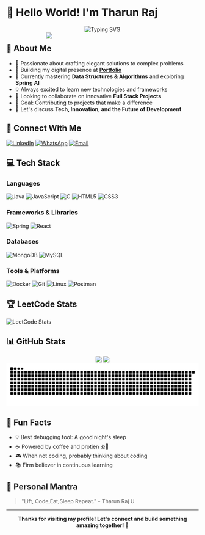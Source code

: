 # 👋 Hello World! I'm Tharun Raj  

<div align="center">
  <img src="https://readme-typing-svg.demolab.com?font=Fira+Code&duration=3000&pause=1000&color=2F81F7&center=true&vCenter=true&width=435&lines=Full+Stack+Developer;Tech+Innovation+Enthusiast;Problem+Solver;Open+Source+Contributor;Always+Learning%2C+Always+Growing" alt="Typing SVG" />
</div>

<img align="right" width="400" src="https://cdn.dribbble.com/users/1059583/screenshots/4171367/coding-freak.gif">

## 💫 About Me
- 🚀 Passionate about crafting elegant solutions to complex problems
- 🔭 Building my digital presence at [**Portfolio**](https://portfolio-sm3c.onrender.com/)
- 🌱 Currently mastering **Data Structures & Algorithms** and exploring **Spring AI**
- 💡 Always excited to learn new technologies and frameworks
- 👯 Looking to collaborate on innovative **Full Stack Projects**
- 🎯 Goal: Contributing to projects that make a difference
- 💬 Let's discuss **Tech, Innovation, and the Future of Development**

## 🤝 Connect With Me
[![LinkedIn](https://img.shields.io/badge/LinkedIn-0077B5?style=for-the-badge&logo=linkedin&logoColor=white)](https://www.linkedin.com/in/tharun-raj-726360252/)
[![WhatsApp](https://img.shields.io/badge/WhatsApp-25D366?style=for-the-badge&logo=whatsapp&logoColor=white)](https://wa.me/7010791192)
[![Email](https://img.shields.io/badge/Email-D14836?style=for-the-badge&logo=gmail&logoColor=white)](mailto:tharunraj2023@gmail.com)

## 💻 Tech Stack
<div align="left">
  
### Languages
![Java](https://img.shields.io/badge/java-%23ED8B00.svg?style=for-the-badge&logo=openjdk&logoColor=white)
![JavaScript](https://img.shields.io/badge/javascript-%23323330.svg?style=for-the-badge&logo=javascript&logoColor=%23F7DF1E)
![C](https://img.shields.io/badge/c-%2300599C.svg?style=for-the-badge&logo=c&logoColor=white)
![HTML5](https://img.shields.io/badge/html5-%23E34F26.svg?style=for-the-badge&logo=html5&logoColor=white)
![CSS3](https://img.shields.io/badge/css3-%231572B6.svg?style=for-the-badge&logo=css3&logoColor=white)

### Frameworks & Libraries
![Spring](https://img.shields.io/badge/spring-%236DB33F.svg?style=for-the-badge&logo=spring&logoColor=white)
![React](https://img.shields.io/badge/react-%2320232a.svg?style=for-the-badge&logo=react&logoColor=%2361DAFB)

### Databases
![MongoDB](https://img.shields.io/badge/MongoDB-%234ea94b.svg?style=for-the-badge&logo=mongodb&logoColor=white)
![MySQL](https://img.shields.io/badge/mysql-%2300f.svg?style=for-the-badge&logo=mysql&logoColor=white)

### Tools & Platforms
![Docker](https://img.shields.io/badge/docker-%230db7ed.svg?style=for-the-badge&logo=docker&logoColor=white)
![Git](https://img.shields.io/badge/git-%23F05033.svg?style=for-the-badge&logo=git&logoColor=white)
![Linux](https://img.shields.io/badge/Linux-FCC624?style=for-the-badge&logo=linux&logoColor=black)
![Postman](https://img.shields.io/badge/Postman-FF6C37?style=for-the-badge&logo=postman&logoColor=white)
</div>



## 🏆 LeetCode Stats
![LeetCode Stats](https://leetcode.panchajanya.dev/Tharunraj-U?theme=dark&font=Courier%20New)


## 📊 GitHub Stats
<div align="center">
  <img height="180em" src="https://github-readme-streak-stats.herokuapp.com/?user=Tharunraj-U&theme=tokyonight&hide_border=false" />
  <img height="180em" src="https://github-readme-stats.vercel.app/api/top-langs/?username=Tharunraj-U&theme=tokyonight&hide_border=false&include_all_commits=true&count_private=true&layout=compact" />
</div>
<picture>
  <source media="(prefers-color-scheme: dark)" srcset="https://raw.githubusercontent.com/Tharunraj-U/Tharunraj-U/output/github-snake-dark.svg" />
  <source media="(prefers-color-scheme: light)" srcset="https://raw.githubusercontent.com/Tharunraj-U/Tharunraj-U/output/github-snake.svg" />
  <img alt="github-snake" src="https://raw.githubusercontent.com/Tharunraj-U/Tharunraj-U/output/github-snake.svg" />
</picture>


## 🌟 Fun Facts
- 💡 Best debugging tool: A good night's sleep
- ☕ Powered by coffee and protien ⛹️💪
- 🎮 When not coding, probably thinking about coding
- 📚 Firm believer in continuous learning

## 📌 Personal Mantra
> "Lift, Code,Eat,Sleep Repeat." - Tharun Raj U

---
<div align="center">
  <b>Thanks for visiting my profile! Let's connect and build something amazing together! 🚀</b>
</div>
